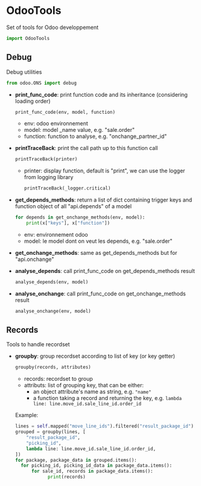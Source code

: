 # OdooTools

Set of tools for Odoo developpement

```python
import OdooTools
```

## Debug

Debug utilities

```python
from odoo.ONS import debug
```

* **print_func_code**: print function code and its inheritance (considering loading order)

  ```python
  print_func_code(env, model, function)
  ```

  * env: odoo environnement
  * model: model _name value, e.g. "sale.order"
  * function: function to analyse, e.g. "onchange_partner_id"

* **printTraceBack**: print the call path up to this function call

  ```python
  printTraceBack(printer)
  ```

  * printer: display function, default is "print", we can use the logger from logging library

    ```python
    printTraceBack(_logger.critical)
    ```

    

* **get_depends_methods**: return a list of dict containing trigger keys and function object of all "api.depends" of a model

  ```python
  for depends in get_onchange_methods(env, model):
      print(x["keys"], x["function"])
  ```

  * env: environnement odoo
  * model: le model dont on veut les depends, e.g. "sale.order"

* **get_onchange_methods**: same as get_depends_methods but for "api.onchange"

* **analyse_depends**: call print_func_code on get_depends_methods result

  ```python
  analyse_depends(env, model)
  ```

* **analyse_onchange**: call print_func_code on get_onchange_methods result

  ```python
  analyse_onchange(env, model)
  ```



## Records

Tools to handle recordset

* **groupby**: group recordset according to list of key (or key getter)

  ```python
  groupby(records, attributes)
  ```

  * records: recordset to group
  * attributs: list of grouping key, that can be either:
    * an object attribute's name as string, e.g. `"name"`
    * a function taking a record and returning the key, e.g. `lambda line: line.move_id.sale_line_id.order_id`

  Example:

  ```python
  lines = self.mapped("move_line_ids").filtered("result_package_id")
  grouped = groupby(lines, [
      "result_package_id",
      "picking_id",
      lambda line: line.move_id.sale_line_id.order_id,
  ])
  for package, package_data in grouped.items(): 
  	for picking_id, picking_id_data in package_data.items():
  		for sale_id, records in package_data.items():
              print(records)
  ```

  

